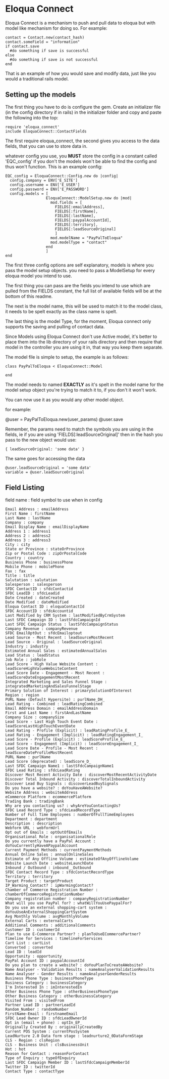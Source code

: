 Eloqua Connect
==============

Eloqua Connect is a mechanism to push and pull data to eloqua but with model like mechanism for doing so. For example:

    contact = Contact.new(contact_hash)
    contact.someField = "information"
    if contact.save
      #do something if save is successful
    else
      #do something if save is not successful
    end

That is an example of how you would save and modify data, just like you would a traditional rails model.

Setting up the models
---------------------

The first thing you have to do is configure the gem. Create an initializer file (in the config directory if in rails)
in the initializer folder and copy and paste the following into the top:

    require 'eloqua_connect'
    include EloquaConnect::ContactFields

The first require eloqua_connect, the second gives you access to the data fields, that you can use to store data in.

whatever config you use, you **MUST** store the config in a constant called 'EQC_config' if you don't the models won't be able to find the config and thus won't function.
This is an example config:

    EQC_config = EloquaConnect::Config.new do |config|
      config.company = ENV['E_SITE']
      config.username = ENV['E_USER']
      config.password = ENV['E_PASSWORD']
      config.models = [
                      EloquaConnect::ModelSetup.new do |mod|
                        mod.fields = [
                          FIELDS[:emailAddress],
                          FIELDS[:firstName],
                          FIELDS[:lastName],
                          FIELDS[:paypalAccountId],
                          FIELDS[:territory],
                          FIELDS[:leadSourceOriginal]
                          ]
                        mod.modelName = "PayPalToEloqua"
                        mod.modelType = "contact"
                      end
                      ]
    end

The first three config options are self explanatory, models is where you pass the model setup objects.
you need to pass a ModelSetup for every eloqua model you intend to use.

The first thing you can pass are the fields you intend to use which are pulled from the FIELDS constant, the full list of available fields will be at the bottom of this readme.

The next is the model name, this will be used to match it to the model class, it needs to be spelt exactly as the class name is spelt.

The last thing is the model Type, for the moment, Eloqua connect only supports the saving and pulling of contact data.

Since Models using Eloqua Connect don't use Active model, it's better to place them into the lib directory of your rails directory and then require that model in the controller you are using it in, that way you keep them separate.

The model file is simple to setup, the example is as follows:

    class PayPalToEloqua < EloquaConnect::Model

    end

The model needs to named **EXACTLY** as it's spelt in the model name for the model setup object you're trying to match it to, if you don't it won't work.

You can now use it as you would any other model object.

for example:

   @user = PayPalToEloqua.new(user_params)
   @user.save

Remember, the params need to match the symbols you are using in the fields, ie if you are using 'FIELDS[:leadSourceOriginal]' then in the hash you pass to the new object would use:

    { leadSourceOriginal: 'some data' }

The same goes for accessing the data

    @user.leadSourceOriginal = 'some data'
    variable = @user.leadSourceOriginal


Field Listing
-------------
field name : field symbol to use when in config

    Email Address : emailAddress
    First Name : firstName
    Last Name : lastName
    Company : company
    Email Display Name : emailDisplayName
    Address 1 : address1
    Address 2 : address2
    Address 3 : address3
    City : city
    State or Province : stateOrProvince
    Zip or Postal Code : zipOrPostalCode
    Country : country
    Business Phone : businessPhone
    Mobile Phone : mobilePhone
    Fax : fax
    Title : title
    Salutation : salutation
    Salesperson : salesperson
    SFDC ContactID : sfdcContactid
    SFDC LeadID : sfdcLeadid
    Date Created : dateCreated
    Date Modified : dateModified
    Eloqua Contact ID : eloquaContactId
    SFDC AccountID : sfdcAccountid
    Last Modified by CRM System : lastModifiedByCrmSystem
    Last SFDC Campaign ID : lastSfdcCampaignId
    Last SFDC Campaign Status : lastSfdcCampaignStatus
    Company Revenue : companyRevenue
    SFDC EmailOptOut : sfdcEmailoptout
    Lead Source - Most Recent : leadSourceMostRecent
    Lead Source - Original : leadSourceOriginal
    Industry : industry
    Estimated Annual Sales : estimatedAnnualSales
    Lead Status : leadStatus
    Job Role : jobRole
    Lead Score - High Value Website Content : leadScoreHighValueWebsiteContent
    Lead Score Date - Engagement - Most Recent : leadScoreDateEngagementMostRecent
    Integrated Marketing and Sales Funnel Stage : integratedMarketingAndSalesFunnelStage
    Primary Solution of Interest : primarySolutionOfInterest
    Region : region
    PURL Name (Default Hypersite) : purlName_DH_
    Lead Rating - Combined : leadRatingCombined
    Email Address Domain : emailAddressDomain
    First and Last Name : firstAndLastName
    Company Size : companySize
    Lead Score - Last High Touch Event Date : leadScoreLastHighTouchEventDate
    Lead Rating - Profile (Explicit) : leadRatingProfile_E_
    Lead Rating - Engagement (Implicit) : leadRatingEngagement_I_
    Lead Score - Profile (Explicit) : leadScoreProfile_E_
    Lead Score - Engagement (Implicit) : leadScoreEngagement_I_
    Lead Score Date - Profile - Most Recent : leadScoreDateProfileMostRecent
    PURL Name : purlName
    Lead Score (deprecated) : leadScore_D_
    Last SFDC Campaign Name1 : lastSfdcCampaignName1
    SFDC Lead Rating : sfdcLeadRating
    Discover Most Recent Activity Date : discoverMostRecentActivityDate
    Discover Total Inbound Activity : discoverTotalInboundActivity
    Discover Lead Buy Signals : discoverLeadBuySignals
    Do you have a website? : doYouHaveAWebsite?
    Website Address : websiteAddress
    eCommerce Platform : ecommercePlatform
    Trading Bank : tradingBank
    Why are you contacting us? : whyAreYouContactingUs?
    SFDC Lead Record Type : sfdcLeadRecordType
    Number of Full Time Employees : numberOfFullTimeEmployees
    Department : department
    Description : description
    Webform URL : webformUrl
    Opt out of Emails : optOutOfEmails
    Organisational Role : organisationalRole
    Do you currently have a PayPal Account : doYouCurrentlyHaveAPaypalAccount
    Current Payment Methods : currentPaymentMethods
    Annual Online Sales : annualOnlineSales
    Estimate of Any Offline Volume : estimateOfAnyOfflineVolume
    Website Launch Date : websiteLaunchDate
    Inbound / Outbound : inbound__Outbound
    SFDC Contact Record Type : sfdcContactRecordType
    Territory : territory
    Target Product : targetProduct
    IP_Warming_Contact? : ipWarmingContact?
    Chamber of Commerce Registration Number : chamberOfCommerceRegistrationNumber
    Company registration number : companyRegistrationNumber
    What will you use PayPal for? : whatWillYouUsePaypalFor?
    Do you use an external shopping-cart system : doYouUseAnExternalShoppingCartSystem
    Avg Monthly Volume : avgMonthlyVolume
    External Carts : externalCarts
    Additional Comments : additionalComments
    Customer ID : customerId
    Plan to use E-Commerce Partner? : planToUseECommercePartner?
    Timeline for Services : timelineForServices
    Cart List : cartList
    Converted : converted
    Lead ID : leadId
    Opportunity : opportunity
    PayPal Account ID : paypalAccountId
    Do you plan to create a website? : doYouPlanToCreateAWebsite?
    Name Analyser - Validation Results : nameAnalyserValidationResults
    Name Analyser - Gender Results : nameAnalyserGenderResults
    Business Phone Type : businessPhoneType
    Business Category : businessCategory
    I'm Interested In : imInterestedIn
    Other Business Phone Type : otherBusinessPhoneType
    Other Business Category : otherBusinessCategory
    Visited From : visitedFrom
    Partner Lead ID : partnerLeadId
    Random_Number : randomNumber
    FirstName-Email : firstnameEmail
    SFDC Lead Owner ID : sfdcLeadOwnerId
    Opt in (email + phone) : optIn_EP_
    Originally Created By : originallyCreatedBy
    Current POS System : currentPosSystem
    LeadNurture 2.0 Data form stage : leadnurture2_0DataFormStage
    CLS - Region : clsRegion
    CLS - Business Unit : clsBusinessUnit
    Hot : hot
    Reason for Contact : reasonForContact
    Type of Enquiry : typeOfEnquiry
    Last SFDC Campaign Member ID : lastSfdcCampaignMemberId
    Twitter ID : twitterId
    Contact Type : contactType




